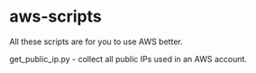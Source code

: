 # aws-scripts

All these scripts are for you to use AWS better.

get_public_ip.py - collect all public IPs used in an AWS account.

